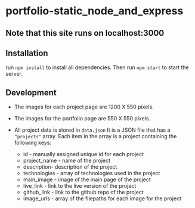 # portfolio-static_node_and_express

## Note that this site runs on localhost:3000


## Installation

run `npm install` to install all dependencies.  Then run `npm start` to start the server.


## Development

* The images for each project page are 1200 X 550 pixels.
* The images for the portfolio page are  550 X 550 pixels.

* All project data is stored in `data.json`  It is a JSON file that has a `"projects"` array.  Each item in the array is a project containing the following keys: 
    * id - manually assigned unique id for each project
    * project_name - name of the project
    * description- description of the project
    * technologies - array of technologies used in the project
    * main_image - image of the main page of the project
    * live_link - link to the live version of the project
    * github_link - link to the github repo of the project
    * image_urls - array of the filepaths for each image for the project
